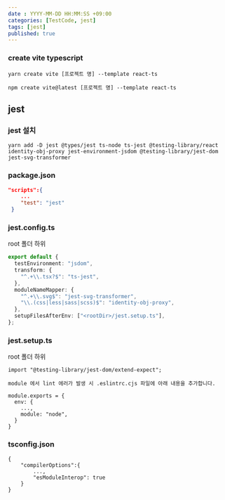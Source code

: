```yaml
---
date : YYYY-MM-DD HH:MM:SS +09:00
categories: [TestCode, jest]
tags: [jest]
published: true
---
```


### create vite typescript

`yarn create vite [프로젝트 명] --template react-ts`

`npm create vite@latest [프로젝트 명] --template react-ts`

## jest

### jest 설치
`yarn add -D jest @types/jest ts-node ts-jest @testing-library/react identity-obj-proxy jest-environment-jsdom @testing-library/jest-dom jest-svg-transformer`

### package.json

```json
"scripts":{
    ...
    "test": "jest"
 }
```

### jest.config.ts

root 폴더 하위
```ts
export default {
  testEnvironment: "jsdom",
  transform: {
    "^.+\\.tsx?$": "ts-jest",
  },
  moduleNameMapper: {
    "^.+\\.svg$": "jest-svg-transformer",
    "\\.(css|less|sass|scss)$": "identity-obj-proxy",
  },
  setupFilesAfterEnv: ["<rootDir>/jest.setup.ts"],
};
```

###  jest.setup.ts

root 폴더 하위

`import "@testing-library/jest-dom/extend-expect";`


```
module 에서 lint 에러가 발생 시 .eslintrc.cjs 파일에 아래 내용을 추가합니다.

module.exports = {
  env: {
    ...,
  	module: "node",
  }
}
```

### tsconfig.json
```
{
	"compilerOptions":{
      	...,
		"esModuleInterop": true      
    }
}
```

